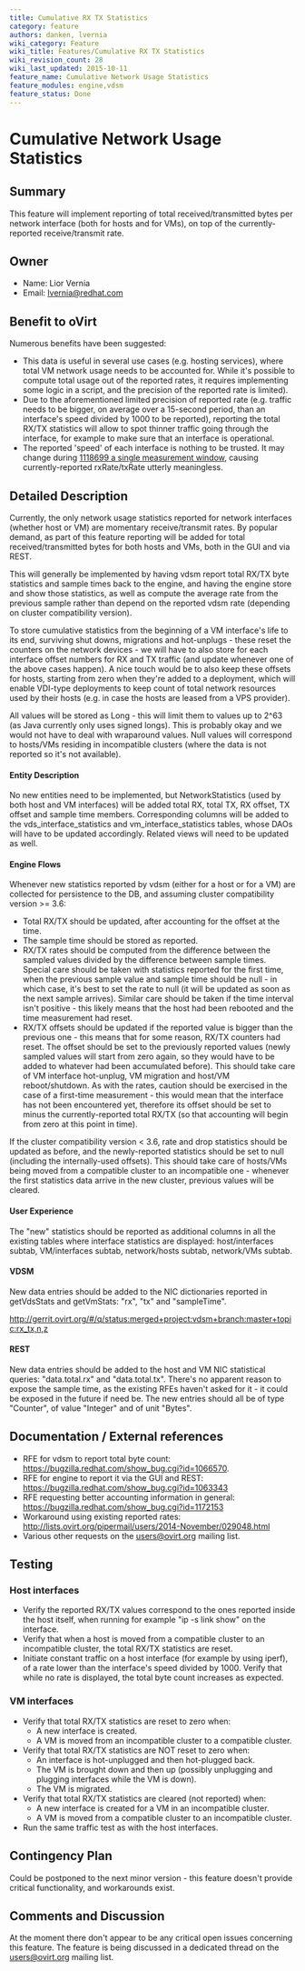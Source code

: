 ```yaml
---
title: Cumulative RX TX Statistics
category: feature
authors: danken, lvernia
wiki_category: Feature
wiki_title: Features/Cumulative RX TX Statistics
wiki_revision_count: 28
wiki_last_updated: 2015-10-11
feature_name: Cumulative Network Usage Statistics
feature_modules: engine,vdsm
feature_status: Done
---
```


# Cumulative Network Usage Statistics

## Summary

This feature will implement reporting of total received/transmitted bytes per network interface (both for hosts and for VMs), on top of the currently-reported receive/transmit rate.

## Owner

*   Name: Lior Vernia
*   Email: lvernia@redhat.com

## Benefit to oVirt

Numerous benefits have been suggested:

*   This data is useful in several use cases (e.g. hosting services), where total VM network usage needs to be accounted for. While it's possible to compute total usage out of the reported rates, it requires implementing some logic in a script, and the precision of the reported rate is limited).
*   Due to the aforementioned limited precision of reported rate (e.g. traffic needs to be bigger, on average over a 15-second period, than an interface's speed divided by 1000 to be reported), reporting the total RX/TX statistics will allow to spot thinner traffic going through the interface, for example to make sure that an interface is operational.
*   The reported 'speed' of each interface is nothing to be trusted. It may change during [1118699 a single measurement window](https://bugzilla.redhat.com/show_bug.cgi?id=1118699), causing currently-reported rxRate/txRate utterly meaningless.

## Detailed Description

Currently, the only network usage statistics reported for network interfaces (whether host or VM) are momentary receive/transmit rates. By popular demand, as part of this feature reporting will be added for total received/transmitted bytes for both hosts and VMs, both in the GUI and via REST.

This will generally be implemented by having vdsm report total RX/TX byte statistics and sample times back to the engine, and having the engine store and show those statistics, as well as compute the average rate from the previous sample rather than depend on the reported vdsm rate (depending on cluster compatibility version).

To store cumulative statistics from the beginning of a VM interface's life to its end, surviving shut downs, migrations and hot-unplugs - these reset the counters on the network devices - we will have to also store for each interface offset numbers for RX and TX traffic (and update whenever one of the above cases happen). A nice touch would be to also keep these offsets for hosts, starting from zero when they're added to a deployment, which will enable VDI-type deployments to keep count of total network resources used by their hosts (e.g. in case the hosts are leased from a VPS provider).

All values will be stored as Long - this will limit them to values up to 2^63 (as Java currently only uses signed longs). This is probably okay and we would not have to deal with wraparound values. Null values will correspond to hosts/VMs residing in incompatible clusters (where the data is not reported so it's not available).

#### Entity Description

No new entities need to be implemented, but NetworkStatistics (used by both host and VM interfaces) will be added total RX, total TX, RX offset, TX offset and sample time members. Corresponding columns will be added to the vds_interface_statistics and vm_interface_statistics tables, whose DAOs will have to be updated accordingly. Related views will need to be updated as well.

#### Engine Flows

Whenever new statistics reported by vdsm (either for a host or for a VM) are collected for persistence to the DB, and assuming cluster compatibility version >= 3.6:

*   Total RX/TX should be updated, after accounting for the offset at the time.
*   The sample time should be stored as reported.
*   RX/TX rates should be computed from the difference between the sampled values divided by the difference between sample times. Special care should be taken with statistics reported for the first time, when the previous sample value and sample time should be null - in which case, it's best to set the rate to null (it will be updated as soon as the next sample arrives). Similar care should be taken if the time interval isn't positive - this likely means that the host had been rebooted and the time measurement had reset.
*   RX/TX offsets should be updated if the reported value is bigger than the previous one - this means that for some reason, RX/TX counters had reset. The offset should be set to the previously reported values (newly sampled values will start from zero again, so they would have to be added to whatever had been accumulated before). This should take care of VM interface hot-unplug, VM migration and host/VM reboot/shutdown. As with the rates, caution should be exercised in the case of a first-time measurement - this would mean that the interface has not been encountered yet, therefore its offset should be set to minus the currently-reported total RX/TX (so that accounting will begin from zero at this point in time).

If the cluster compatibility version < 3.6, rate and drop statistics should be updated as before, and the newly-reported statistics should be set to null (including the internally-used offsets). This should take care of hosts/VMs being moved from a compatible cluster to an incompatible one - whenever the first statistics data arrive in the new cluster, previous values will be cleared.

#### User Experience

The "new" statistics should be reported as additional columns in all the existing tables where interface statistics are displayed: host/interfaces subtab, VM/interfaces subtab, network/hosts subtab, network/VMs subtab.

#### VDSM

New data entries should be added to the NIC dictionaries reported in getVdsStats and getVmStats: "rx", "tx" and "sampleTime".

<http://gerrit.ovirt.org/#/q/status:merged+project:vdsm+branch:master+topic:rx_tx,n,z>

#### REST

New data entries should be added to the host and VM NIC statistical queries: "data.total.rx" and "data.total.tx". There's no apparent reason to expose the sample time, as the existing RFEs haven't asked for it - it could be exposed in the future if need be. The new entries should all be of type "Counter", of value "Integer" and of unit "Bytes".

## Documentation / External references

*   RFE for vdsm to report total byte count: <https://bugzilla.redhat.com/show_bug.cgi?id=1066570>.
*   RFE for engine to report it via the GUI and REST: <https://bugzilla.redhat.com/show_bug.cgi?id=1063343>
*   RFE requesting better accounting information in general: <https://bugzilla.redhat.com/show_bug.cgi?id=1172153>
*   Workaround using existing reported rates: <http://lists.ovirt.org/pipermail/users/2014-November/029048.html>
*   Various other requests on the users@ovirt.org mailing list.

## Testing

### Host interfaces

*   Verify the reported RX/TX values correspond to the ones reported inside the host itself, when running for example "ip -s link show" on the interface.
*   Verify that when a host is moved from a compatible cluster to an incompatible cluster, the total RX/TX statistics are reset.
*   Initiate constant traffic on a host interface (for example by using iperf), of a rate lower than the interface's speed divided by 1000. Verify that while no rate is displayed, the total byte count increases as expected.

### VM interfaces

*   Verify that total RX/TX statistics are reset to zero when:
    -   A new interface is created.
    -   A VM is moved from an incompatible cluster to a compatible cluster.
*   Verify that total RX/TX statistics are NOT reset to zero when:
    -   An interface is hot-unplugged and then hot-plugged back.
    -   The VM is brought down and then up (possibly unplugging and plugging interfaces while the VM is down).
    -   The VM is migrated.
*   Verify that total RX/TX statistics are cleared (not reported) when:
    -   A new interface is created for a VM in an incompatible cluster.
    -   A VM is moved from a compatible cluster to an incompatible cluster.
*   Run the same traffic test as with the host interfaces.

## Contingency Plan

Could be postponed to the next minor version - this feature doesn't provide critical functionality, and workarounds exist.

## Comments and Discussion

At the moment there don't appear to be any critical open issues concerning this feature. The feature is being discussed in a dedicated thread on the users@ovirt.org mailing list.

